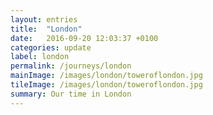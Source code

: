 ```yaml
---
layout: entries
title:  "London"
date:   2016-09-20 12:03:37 +0100
categories: update
label: london
permalink: /journeys/london
mainImage: /images/london/toweroflondon.jpg
tileImage: /images/london/toweroflondon.jpg
summary: Our time in London
---
```

